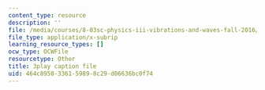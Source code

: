 ```yaml
---
content_type: resource
description: ''
file: /media/courses/8-03sc-physics-iii-vibrations-and-waves-fall-2016/464c8958336159898c29d06636bc0f74_mqhO9GT8hD4.vtt
file_type: application/x-subrip
learning_resource_types: []
ocw_type: OCWFile
resourcetype: Other
title: 3play caption file
uid: 464c8958-3361-5989-8c29-d06636bc0f74
---
```

